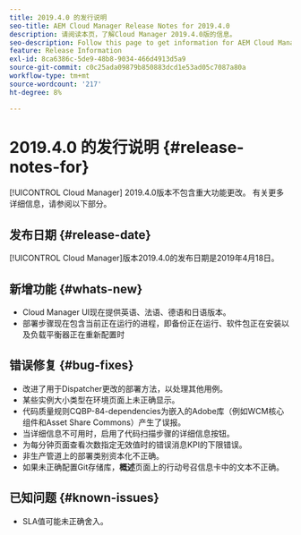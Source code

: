 ```yaml
---
title: 2019.4.0 的发行说明
seo-title: AEM Cloud Manager Release Notes for 2019.4.0
description: 请阅读本页，了解Cloud Manager 2019.4.0版的信息。
seo-description: Follow this page to get information for AEM Cloud Manager Release 2019.4.0.
feature: Release Information
exl-id: 8ca6386c-5de9-48b8-9034-466d4913d5a9
source-git-commit: c0c25ada09879b850883dcd1e53ad05c7087a80a
workflow-type: tm+mt
source-wordcount: '217'
ht-degree: 8%

---
```


# 2019.4.0 的发行说明 {#release-notes-for}

[!UICONTROL Cloud Manager] 2019.4.0版本不包含重大功能更改。 有关更多详细信息，请参阅以下部分。

## 发布日期 {#release-date}

[!UICONTROL Cloud Manager]版本2019.4.0的发布日期是2019年4月18日。

## 新增功能 {#whats-new}

* Cloud Manager UI现在提供英语、法语、德语和日语版本。
* 部署步骤现在包含当前正在运行的进程，即备份正在运行、软件包正在安装以及负载平衡器正在重新配置时

## 错误修复 {#bug-fixes}

* 改进了用于Dispatcher更改的部署方法，以处理其他用例。
* 某些实例大小类型在环境页面上未正确显示。
* 代码质量规则CQBP-84-dependencies为嵌入的Adobe库（例如WCM核心组件和Asset Share Commons）产生了误报。
* 当详细信息不可用时，启用了代码扫描步骤的详细信息按钮。
* 为每分钟页面查看次数指定无效值时的错误消息KPI的下限错误。
* 非生产管道上的部署类别资本化不正确。
* 如果未正确配置Git存储库，**概述**&#x200B;页面上的行动号召信息卡中的文本不正确。

## 已知问题 {#known-issues}

* SLA值可能未正确舍入。
